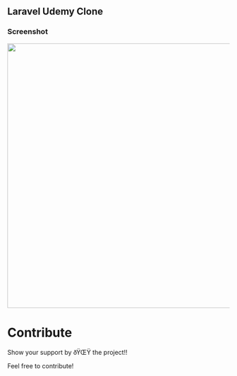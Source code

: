 ## Laravel Udemy Clone

### Screenshot

<img src="screenshots/one.png" height="600">



# Contribute
Show your support by ðŸŒŸ the project!!

Feel free to contribute!
